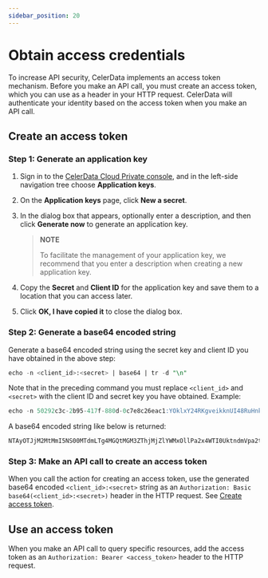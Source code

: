 ```yaml
---
sidebar_position: 20
---
```


# Obtain access credentials

To increase API security, CelerData implements an access token mechanism. Before you make an API call, you must create an access token, which you can use as a header in your HTTP request. CelerData will authenticate your identity based on the access token when you make an API call.

## Create an access token

### Step 1: Generate an application key

1. Sign in to the [CelerData Cloud Private console](https://cloud.celerdata.com/login), and in the left-side navigation tree choose **Application keys**.

2. On the **Application keys** page, click **New a secret**.

3. In the dialog box that appears, optionally enter a description, and then click **Generate now** to generate an application key.

   > **NOTE**
   >
   > To facilitate the management of your application key, we recommend that you enter a description when creating a new application key.

4. Copy the **Secret** and **Client ID** for the application key and save them to a location that you can access later.

5. Click **OK, I have copied it** to close the dialog box.

### Step 2: Generate a base64 encoded string

Generate a base64 encoded string using the secret key and client ID you have obtained in the above step:

```SQL
echo -n <client_id>:<secret> | base64 | tr -d "\n"
```

Note that in the preceding command you must replace `<client_id>` and `<secret>` with the client ID and secret key you have obtained. Example:

```SQL
echo -n 50292c3c-2b95-417f-880d-0c7e8c26eac1:YOklxY24RKgveikknUI48RuHnkPsFit1u0i2TGyp | base64 | tr -d "\n"
```

A base64 encoded string like below is returned:

```SQL
NTAyOTJjM2MtMmI5NS00MTdmLTg4MGQtMGM3ZThjMjZlYWMxOllPa2x4WTI0UktndmVpa2tuVUk0OFJ1SG5rUHNGaXQxdTBpMlRHeXA=
```

### Step 3: Make an API call to create an access token

When you call the action for creating an access token, use the generated base64 encoded `<client_id>:<secret>` string as an `Authorization: Basic base64(<client_id>:<secret>)` header in the HTTP request. See [Create access token](../API/actions/create_access_token.md).

## Use an access token

When you make an API call to query specific resources, add the access token as an `Authorization: Bearer <access_token>` header to the HTTP request.
